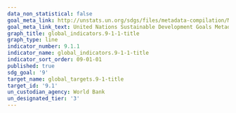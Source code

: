 ```yaml
---
data_non_statistical: false
goal_meta_link: http://unstats.un.org/sdgs/files/metadata-compilation/Metadata-Goal-9.pdf
goal_meta_link_text: United Nations Sustainable Development Goals Metadata (pdf 663kB)
graph_title: global_indicators.9-1-1-title
graph_type: line
indicator_number: 9.1.1
indicator_name: global_indicators.9-1-1-title
indicator_sort_order: 09-01-01
published: true
sdg_goal: '9'
target_name: global_targets.9-1-title
target_id: '9.1'
un_custodian_agency: World Bank
un_designated_tier: '3'
---
```

